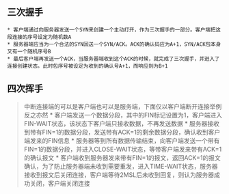 ## 三次握手
    * 客户端通过向服务器发送一个SYN来创建一个主动打开，作为三次握手的一部分。客户端把这段连接的序号设定为随机数A
    * 服务器端应当为一个合法的SYN回送一个SYN/ACK。ACK的确认码应为A+1，SYN/ACK包本身又有一个随机序号B
    * 最后客户端再发送一个ACK，当服务器端收到这个ACK的时候，就完成了三次握手，并进入了连接创建状态。此时包序号被设定为收到的确认号A+1，而响应则为B+1

## 四次挥手
>中断连接端的可以是客户端也可以是服务端，下面仅以客户端断开连接举例反之亦然
    * 客户端发送一个数据分段，其中的FIN标记设置为1，客户端进入FIN-WAIT状态，该状态下客户端只接收数据，不再发送数据
    * 服务器接收到带有FIN=1的数据分段，发送带有ACK=1的剩余数据分段，确认收到客户端发来的FIN信息
    * 服务器等到所有数据传输结束，向客户端发送一个带有FIN=1的数据分段，并进入CLOSE-WAIT状态，等带客户端发来带有ACK=1的确认报文
    * 客户端收到服务器发来带有FIN=1的报文，返回ACK=1的报文确认，为了防止服务器端未收到需要重发，进入TIME-WAIT状态，服务器接收到报文后关闭连接，客户端等待2MSL后未收到回复，则认为服务器成功关闭，客户端关闭连接